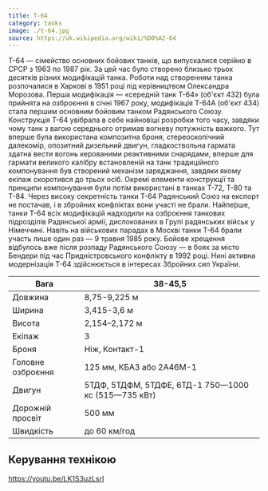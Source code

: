 ```yaml
---
title: Т-64
category: tanks
image: ./t-64.jpg
source: https://uk.wikipedia.org/wiki/%D0%A2-64
---
```


Т-64 — сімейство основних бойових танків, що випускалися серійно в СРСР з 1963 по 1987 рік. За цей час було створено близько трьох десятків різних модифікацій танка. Роботи над створенням танка розпочалися в Харкові в 1951 році під керівництвом Олександра Морозова. Перша модифікація — «середній танк Т-64» (об'єкт 432) була прийнята на озброєння в січні 1967 року, модифікація Т-64А (об'єкт 434) стала першим основним бойовим танком Радянського Союзу. Конструкція Т-64 увібрала в себе найновіші розробки того часу, завдяки чому танк з вагою середнього отримав вогневу потужність важкого. Тут вперше була використана композитна броня, стереоскопічний далекомір, опозитний дизельний двигун, гладкоствольна гармата здатна вести вогонь керованими реактивними снарядами, вперше для гармати великого калібру встановленій на танк традиційного компонування був створений механізм заряджання, завдяки якому екіпаж скоротився до трьох осіб. Окремі елементи конструкції та принципи компонування були потім використані в танках Т-72, Т-80 та Т-84. Через високу секретність танки Т-64 Радянський Союз на експорт не постачав, і в збройних конфліктах вони участі не брали. Найпе́рше, танки Т-64 всіх модифікацій надходили на озброєння танкових підрозділів Радянської армії, дислокованих в Групі радянських військ у Німеччині. Навіть на військових парадах в Москві танки Т-64 брали участь лише один раз — 9 травня 1985 року. Бойове хрещення відбулось вже після розпаду Радянського Союзу — в боях за місто Бендери під час Придністровського конфлікту в 1992 році. Нині активна модернізація Т-64 здійснюється в інтересах Збройних сил України.

| Вага              | 38-45,5                                             |
| ----------------- | --------------------------------------------------- |
| Довжина           | 8,75-9,225 м                                        |
| Ширина            | 3,415-3,6 м                                         |
| Висота            | 2,154–2,172 м                                       |
| Екіпаж            | 3                                                   |
| Броня             | Ніж, Контакт-1                                      |
| Головне озброєння | 125 мм, КБА3 або 2А46М-1                            |
| Двигун            | 5ТДФ, 5ТДФМ, 5ТДФЕ, 6ТД-1 750—1000 кс (515—735 кВт) |
| Дорожній просвіт  | 500 мм                                              |
| Швидкість         | до 60 км/год                                        |

## Керування технікою

https://youtu.be/LK1S3uzLsrI
